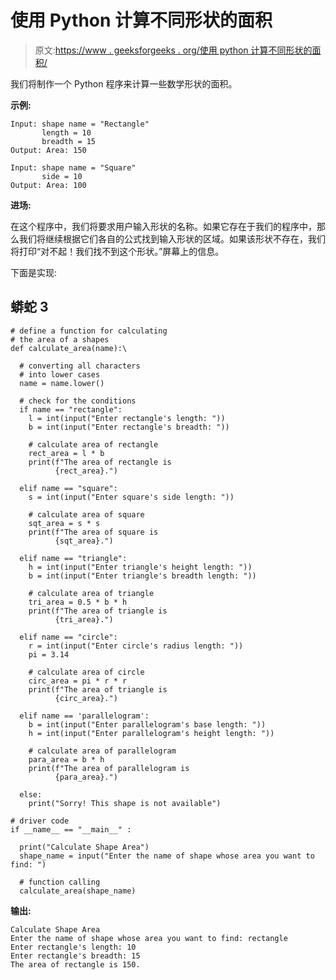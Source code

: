 # 使用 Python 计算不同形状的面积

> 原文:[https://www . geeksforgeeks . org/使用 python 计算不同形状的面积/](https://www.geeksforgeeks.org/calculating-areas-of-different-shapes-using-python/)

我们将制作一个 Python 程序来计算一些数学形状的面积。

**示例:**

```
Input: shape name = "Rectangle"
       length = 10
       breadth = 15
Output: Area: 150

Input: shape name = "Square"
       side = 10
Output: Area: 100
```

**进场:**

在这个程序中，我们将要求用户输入形状的名称。如果它存在于我们的程序中，那么我们将继续根据它们各自的公式找到输入形状的区域。如果该形状不存在，我们将打印“对不起！我们找不到这个形状。”屏幕上的信息。

下面是实现:

## 蟒蛇 3

```
# define a function for calculating
# the area of a shapes
def calculate_area(name):\

  # converting all characters
  # into lower cases
  name = name.lower()

  # check for the conditions
  if name == "rectangle":
    l = int(input("Enter rectangle's length: "))
    b = int(input("Enter rectangle's breadth: "))

    # calculate area of rectangle
    rect_area = l * b
    print(f"The area of rectangle is
          {rect_area}.")

  elif name == "square":
    s = int(input("Enter square's side length: "))

    # calculate area of square
    sqt_area = s * s
    print(f"The area of square is
          {sqt_area}.")

  elif name == "triangle":
    h = int(input("Enter triangle's height length: "))
    b = int(input("Enter triangle's breadth length: "))

    # calculate area of triangle
    tri_area = 0.5 * b * h
    print(f"The area of triangle is
          {tri_area}.")

  elif name == "circle":
    r = int(input("Enter circle's radius length: "))
    pi = 3.14

    # calculate area of circle
    circ_area = pi * r * r
    print(f"The area of triangle is
          {circ_area}.")

  elif name == 'parallelogram':
    b = int(input("Enter parallelogram's base length: "))
    h = int(input("Enter parallelogram's height length: "))

    # calculate area of parallelogram
    para_area = b * h
    print(f"The area of parallelogram is
          {para_area}.")

  else:
    print("Sorry! This shape is not available")

# driver code
if __name__ == "__main__" :

  print("Calculate Shape Area")
  shape_name = input("Enter the name of shape whose area you want to find: ")

  # function calling
  calculate_area(shape_name)
```

**输出:**

```
Calculate Shape Area
Enter the name of shape whose area you want to find: rectangle
Enter rectangle's length: 10
Enter rectangle's breadth: 15
The area of rectangle is 150.
```